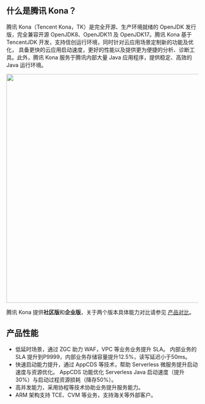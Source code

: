 ## 什么是腾讯 Kona？

腾讯 Kona（Tencent Kona，TK）是完全开源、生产环境就绪的 OpenJDK 发行版，完全兼容开源 OpenJDK8、OpenJDK11 及 OpenJDK17。腾讯 Kona 基于 TencentJDK 开发，支持信创运行环境，同时针对云应用场景定制新的功能及优化， 具备更快的云应用启动速度，更好的性能以及提供更为便捷的分析、诊断工具。此外，腾讯 Kona 服务于腾讯内部大量 Java 应用程序，提供稳定、高效的 Java 运行环境。

<img src="https://main.qcloudimg.com/raw/794b261b79a02d24f0e56e202ae4794b.png"  width="600px">

腾讯 Kona 提供**社区版**和**企业版**，关于两个版本具体能力对比请参见 [产品对比](https://cloud.tencent.com/document/product/1149/65700)。



## 产品性能

- 低延时场景，通过 ZGC 助力 WAF，VPC 等业务业务提升 SLA。
  内部业务的 SLA 提升到P9999，内部业务存储容量提升12.5%，读写延迟小于50ms。
- 快速启动能力提升，通过 AppCDS 等技术，帮助 Serverless 微服务提升启动速度与资源优化。
  AppCDS 功能优化 Serverless Java 启动速度（提升30%）与启动过程资源损耗（降存50%）。
- 高并发能力，采用协程等技术协助业务提升服务能力。
- ARM 架构支持 TCE、CVM 等业务，支持海关等外部客户。
